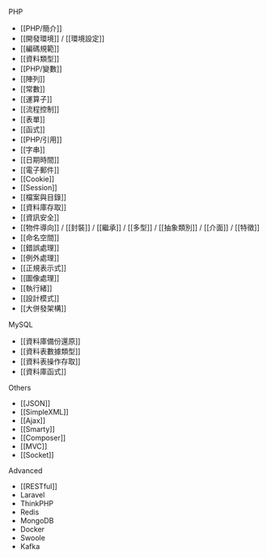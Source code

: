 PHP

- [[PHP/簡介]]
- [[開發環境]] / [[環境設定]]
- [[編碼規範]]
- [[資料類型]]
- [[PHP/變數]]
- [[陣列]]
- [[常數]]
- [[運算子]]
- [[流程控制]]
- [[表單]]
- [[函式]]
- [[PHP/引用]]
- [[字串]]
- [[日期時間]]
- [[電子郵件]]
- [[Cookie]]
- [[Session]]
- [[檔案與目錄]]
- [[資料庫存取]]
- [[資訊安全]]
- [[物件導向]] / [[封裝]] / [[繼承]] / [[多型]] / [[抽象類別]] / [[介面]] / [[特徵]]
- [[命名空間]]
- [[錯誤處理]]
- [[例外處理]]
- [[正規表示式]]
- [[圖像處理]]
- [[執行緒]]
- [[設計模式]]
- [[大併發架構]]

MySQL
* [[資料庫備份還原]]
* [[資料表數據類型]]
* [[資料表操作存取]]
* [[資料庫函式]]

Others
* [[JSON]]
* [[SimpleXML]]
* [[Ajax]]
* [[Smarty]]
* [[Composer]]
* [[MVC]]
* [[Socket]]

Advanced
* [[RESTful]]
* Laravel
* ThinkPHP
* Redis
* MongoDB
* Docker
* Swoole
* Kafka